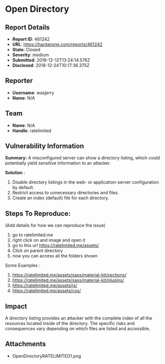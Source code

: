 # Open Directory

## Report Details
- **Report ID**: 461242
- **URL**: https://hackerone.com/reports/461242
- **State**: Closed
- **Severity**: medium
- **Submitted**: 2018-12-12T13:24:14.576Z
- **Disclosed**: 2018-12-24T10:17:36.375Z

## Reporter
- **Username**: wasjerry
- **Name**: N/A

## Team
- **Name**: N/A
- **Handle**: ratelimited

## Vulnerability Information
**Summary:** A misconfigured server can show a directory listing, which could potentially yield sensitive information to an attacker. 

**Solution** :     
1.  Disable directory listings in the web- or application-server configuration by default.
2. Restrict access to unnecessary directories and files.
3. Create an index (default) file for each directory.

## Steps To Reproduce:

(Add details for how we can reproduce the issue)

  1. go to ratelimited.me
  2. right click on and image and open it
  3.  go to this url https://ratelimited.me/assets/
  4. Click on parent directory
  5. now you can access all the folders shown


Some Examples :
1. https://ratelimited.me/assets/sass/material-kit/sections/
2. https://ratelimited.me/assets/sass/material-kit/plugins/
3. https://ratelimited.me/assets/js/
4. https://ratelimited.me/assets/css/

## Impact

A directory listing provides an attacker with the complete index of all the resources located inside of the directory. The specific risks and consequences vary depending on which files are listed and accessible.

## Attachments
- OpenDirectoryRATELIMITED1.png
